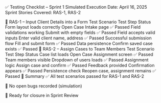 ✅ Testing Checklist – Sprint 1
Simulated Execution Date: April 16, 2025
Sprint Stories Covered: RAS-1, RAS-2

🧪 RAS-1 – Input Client Details into a Form
Test Scenario	Test Step	Status
Form layout loads correctly	Open Case Intake page	✅ Passed
Field validations working	Submit with empty fields	✅ Passed
Field accepts valid inputs	Enter valid client name, address	✅ Passed
Successful submission flow	Fill and submit form	✅ Passed
Data persistence	Confirm saved case exists	✅ Passed
🧪 RAS-2 – Assign Cases to Team Members
Test Scenario	Test Step	Status
Case list loads	Open Case Assignment screen	✅ Passed
Team members visible	Dropdown of users loads	✅ Passed
Assignment logic	Assign case and confirm	✅ Passed
Feedback provided	Confirmation appears	✅ Passed
Persistence check	Reopen case, assignment remains	✅ Passed
📌 Summary
✅ All test scenarios passed for RAS-1 and RAS-2

🧾 No open bugs recorded (simulation)

🧠 Ready for closure in Sprint Review 
